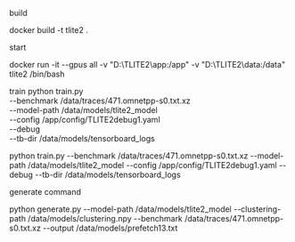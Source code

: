 build

docker build -t tlite2 .

start

docker run -it --gpus all -v "D:\TLITE2\app:/app" -v "D:\TLITE2\data:/data" tlite2 /bin/bash



train
python train.py \
    --benchmark /data/traces/471.omnetpp-s0.txt.xz \
    --model-path /data/models/tlite2_model \
    --config /app/config/TLITE2debug1.yaml \
    --debug \
    --tb-dir /data/models/tensorboard_logs





python train.py --benchmark /data/traces/471.omnetpp-s0.txt.xz --model-path /data/models/tlite2_model --config /app/config/TLITE2debug1.yaml --debug --tb-dir /data/models/tensorboard_logs

generate command

python generate.py --model-path /data/models/tlite2_model --clustering-path /data/models/clustering.npy --benchmark /data/traces/471.omnetpp-s0.txt.xz --output /data/models/prefetch13.txt

